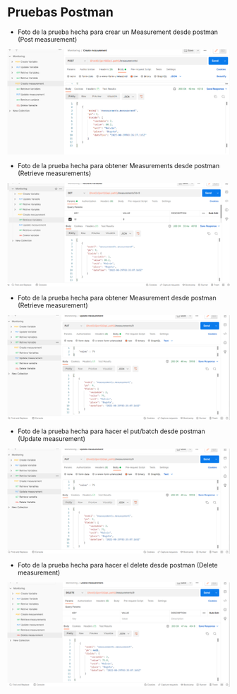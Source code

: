 # Pruebas Postman
- Foto de la prueba hecha para crear un Measurement desde postman (Post measurement)

![alt text](https://github.com/jjosorioc/TallerDjango-Vistas/blob/master/docs/post_measurements.png)

- Foto de la prueba hecha para obtener Measurements desde postman (Retrieve measurements)

![alt text](https://github.com/jjosorioc/TallerDjango-Vistas/blob/master/docs/retrieve_measurements.png)

- Foto de la prueba hecha para obtener Measurement desde postman (Retrieve measurement)

![alt text](https://github.com/jjosorioc/TallerDjango-Vistas/blob/master/docs/update_measurement.png)

- Foto de la prueba hecha para hacer el put/batch desde postman (Update measurement)

![alt text](https://github.com/jjosorioc/TallerDjango-Vistas/blob/master/docs/update_measurement.png)

- Foto de la prueba hecha para hacer el delete desde postman (Delete measurement)

![alt text](https://github.com/jjosorioc/TallerDjango-Vistas/blob/master/docs/delete_measurement.png)